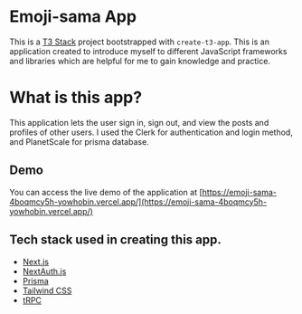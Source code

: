 # Emoji-sama App

This is a [T3 Stack](https://create.t3.gg/) project bootstrapped with `create-t3-app`. This is an application created to introduce myself to different JavaScript frameworks and libraries which are helpful for me to gain knowledge and practice. 

# What is this app?

This application lets the user sign in, sign out, and view the posts and profiles of other users. I used the Clerk for authentication and login method, and PlanetScale for prisma database.  

## Demo
You can access the live demo of the application at [https://emoji-sama-4boqmcy5h-yowhobin.vercel.app/](https://emoji-sama-4boqmcy5h-yowhobin.vercel.app/)

## Tech stack used in creating this app.

- [Next.js](https://nextjs.org)
- [NextAuth.js](https://next-auth.js.org)
- [Prisma](https://prisma.io)
- [Tailwind CSS](https://tailwindcss.com)
- [tRPC](https://trpc.io)



